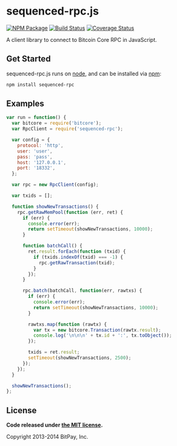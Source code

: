 sequenced-rpc.js
===============

[![NPM Package](https://img.shields.io/npm/v/sequenced-rpc.svg?style=flat-square)](https://www.npmjs.org/package/sequenced-rpc)
[![Build Status](https://img.shields.io/travis/bitpay/sequenced-rpc.svg?branch=master&style=flat-square)](https://travis-ci.org/bitpay/sequenced-rpc)
[![Coverage Status](https://img.shields.io/coveralls/bitpay/sequenced-rpc.svg?style=flat-square)](https://coveralls.io/r/bitpay/sequenced-rpc?branch=master)

A client library to connect to Bitcoin Core RPC in JavaScript.

## Get Started

sequenced-rpc.js runs on [node](http://nodejs.org/), and can be installed via [npm](https://npmjs.org/):

```bash
npm install sequenced-rpc
```

## Examples

```javascript
var run = function() {
  var bitcore = require('bitcore');
  var RpcClient = require('sequenced-rpc');

  var config = {
    protocol: 'http',
    user: 'user',
    pass: 'pass',
    host: '127.0.0.1',
    port: '18332',
  };

  var rpc = new RpcClient(config);

  var txids = [];

  function showNewTransactions() {
    rpc.getRawMemPool(function (err, ret) {
      if (err) {
        console.error(err);
        return setTimeout(showNewTransactions, 10000);
      }

      function batchCall() {
        ret.result.forEach(function (txid) {
          if (txids.indexOf(txid) === -1) {
            rpc.getRawTransaction(txid);
          }
        });
      }

      rpc.batch(batchCall, function(err, rawtxs) {
        if (err) {
          console.error(err);
          return setTimeout(showNewTransactions, 10000);
        }

        rawtxs.map(function (rawtx) {
          var tx = new bitcore.Transaction(rawtx.result);
          console.log('\n\n\n' + tx.id + ':', tx.toObject());
        });

        txids = ret.result;
        setTimeout(showNewTransactions, 2500);
      });
    });
  }

  showNewTransactions();
};
```

## License

**Code released under [the MIT license](https://github.com/bitpay/bitcore/blob/master/LICENSE).**

Copyright 2013-2014 BitPay, Inc.
